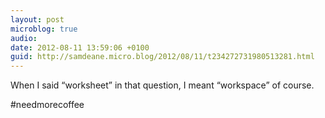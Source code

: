```yaml
---
layout: post
microblog: true
audio: 
date: 2012-08-11 13:59:06 +0100
guid: http://samdeane.micro.blog/2012/08/11/t234272731980513281.html
---
```

When I said “worksheet” in that question, I meant “workspace” of course.

#needmorecoffee
